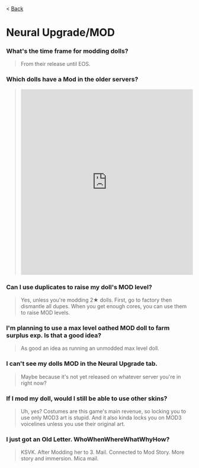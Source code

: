 < [Back](/GFL/mainpage)

# Neural Upgrade/MOD

### What's the time frame for modding dolls?

> From their release until EOS.

### Which dolls have a Mod in the older servers?

> <iframe width="100%" height="500" src="https://docs.google.com/spreadsheets/d/1u2sXat4FD7jFLdjMLrq5zIiDrGJMEVaGvB2z2JysxLI/preview?pli=1" frameborder="0">Redditor u/ConductorBichir's list.</iframe>

### Can I use duplicates to raise my doll's MOD level?

> Yes, unless you're modding 2★ dolls. First, go to factory then dismantle all dupes. When you get enough cores, you can use them to raise MOD levels.

### I'm planning to use a max level oathed MOD doll to farm surplus exp. Is that a good idea?

> As good an idea as running an unmodded max level doll.

### I can't see my dolls MOD in the Neural Upgrade tab.

> Maybe because it's not yet released on whatever server you're in right now?

### If I mod my doll, would I still be able to use other skins?

> Uh, yes? Costumes are this game's main revenue, so locking you to use only MOD3 art is stupid. And it also kinda locks you on MOD3 voicelines unless you use their original art.

### I just got an Old Letter. WhoWhenWhereWhatWhyHow?

> KSVK. After Modding her to 3. Mail. Connected to Mod Story. More story and immersion. Mica mail.